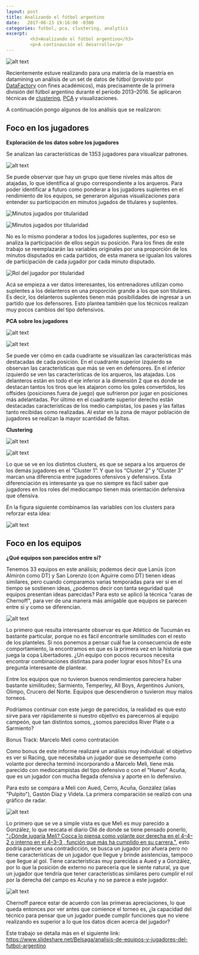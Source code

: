 ```yaml
---
layout: post
title: Analizando el fútbol argentino
date:   2017-06-23 19:16:00 -0300
categories: futbol, pca, clustering, analytics
excerpt:
         <h3>Analizando el fútbol argentino</h3>
         <p>A continaución el desarrollo</p>
---
```



![alt text](/images/tapa_informe.jpg)

Recientemente estuve realizando para una materia de la maestría en datamining un análisis de un set de datos de fútbol (provisto por [DataFactory](http://www.datafactory.la/) con fines académicos), más precisamente de la primera división del fútbol argentino durante el período 2013–2016. Se aplicaron técnicas de [clustering](https://es.wikipedia.org/wiki/An%C3%A1lisis_de_grupos), [PCA](https://es.wikipedia.org/wiki/An%C3%A1lisis_de_componentes_principales) y visualizaciones.

A continuación pongo algunos de los análisis que se realizaron:

## Foco en los jugadores

**Exploración de los datos sobre los jugadores**

Se analizan las características de 1353 jugadores para visualizar patrones.

![alt text](/images/grafico1.png)

Se puede observar que hay un grupo que tiene niveles más altos de atajadas, lo que identifica al grupo correspondiente a los arqueros.
Para poder identificar a futuro como ponderar a los jugadores suplentes en el rendimiento de los equipos, se generaron algunas visualizaciones para entender su participación en minutos jugados de titulares y suplentes.

![Minutos jugados por titularidad](/images/grafico2.png)

![Minutos jugados por titularidad](/images/grafico3.png)

No es lo mismo ponderar a todos los jugadores suplentes, por eso se analiza la participación de ellos según su posición.
Para los fines de este trabajo se reemplazarán las variables originales por una proporción de los minutos disputados en cada partidos, de esta manera se igualan los valores de participación de cada jugador por cada minuto disputado.

![Rol del jugador por titularidad](/images/grafico4.png)

Acá se empieza a ver datos interesantes, los entrenadores utilizan como suplentes a los delanteros en una proporción grande a los que son titulares.
Es decir, los delanteros suplentes tienen más posibilidades de ingresar a un partido que los defensores. Esto plantea también que los técnicos realizan
muy pocos cambios del tipo defensivos.

**PCA sobre los jugadores**

![alt text](/images/grafico5.png)

![alt text](/images/grafico6_pca2.png)

Se puede ver cómo en cada cuadrante se visualizan las características más destacadas de cada posición. En el cuadrante superior izquierdo se observan
las características que más se ven en defensores. En el inferior izquierdo se ven las características de los arqueros, las atajadas.
Los delanteros están en todo el eje inferior a la dimensión 2 que es donde se destacan tantos los tiros que les atajaron como los goles convertidos, los offsides (posiciones fuera de juego) que sufrieron por jugar en posiciones más adelantadas.
Por último en el cuadrante superior derecho están destacadas características de los medio campistas, los pases y las faltas tanto recibidas como realizadas.
Al estar en la zona de mayor población de jugadores se realizan la mayor scantidad de faltas.

**Clustering**

![alt text](/images/grafico9_pca_clust.png)

![alt text](/images/grafico8_hclust.png)

Lo que se ve en los distintos clusters, es que se separa a los arqueros de los demás jugadores en el “Cluster 1”. Y que los “Cluster 2” y “Cluster 3”
marcan una diferencia entre jugadores ofensivos y defensivos. Esta diferenciación es interesante ya que no siempre es fácil saber que jugadores en los roles del mediocampo tienen más orientación defensiva que ofensiva.

En la figura siguiente combinamos las variables con los clusters para reforzar
esta idea:


![alt text](/images/grafico12_biplot_clusters.png)

## Foco en los equipos

**¿Qué equipos son parecidos entre sí?**

Tenemos 33 equipos en este análisis; podemos decir que Lanús (con Almirón como DT) y San Lorenzo (con Aguirre como DT) tienen ideas similares, pero cuando comparamos varias temporadas para ver si en el tiempo se sostienen ideas, ¿podemos decir con tanta seguridad qué equipos presentan ideas parecidas?
Para esto se aplicó la técnica "caras de Chernoff", para ver de una manera más amigable que equipos se parecen entre sí y como se diferencian.

![alt text](/images/grafico21_chernoff.png)

Lo primero que resulta interesante observar es que Atlético de Tucumán es bastante particular, porque no es fácil encontrarle similitudes con el resto de los planteles. Si nos ponemos a pensar cuál fue la consecuencia de este comportamiento, la encontramos en que es la primera vez en la historia que juega la copa Libertadores. ¿Un equipo con pocos recursos necesita encontrar combinaciones distintas para poder lograr esos hitos? Es una pregunta interesante de plantear.

Entre los equipos que no tuvieron buenos rendimientos pareciera haber bastante similitudes; Sarmiento, Temperley, All Boys, Argentinos Juniors, Olimpo, Crucero del Norte. Equipos que descendieron o tuvieron muy malos torneos.

Podríamos continuar con este juego de parecidos, la realidad es que esto sirve para ver rápidamente si nuestro objetivo es parecernos al equipo campeón, que tan distintos somos, ¿somos parecidos River Plate o a Sarmiento?

Bonus Track: Marcelo Meli como contratación

Como bonus de este informe realizaré un análisis muy individual: el objetivo es ver si Racing, que necesitaba un jugador que se desempeñe como volante por derecha terminó incorporando a Marcelo Meli, tiene más parecido con mediocampistas del tipo defensivo o con el "Huevo" Acuña, que es un jugador con mucha llegada ofensiva y aporte en lo defensivo.

Para esto se compara a Meli con Aued, Cerro, Acuña, González (alias "Pulpito"), Gastón Díaz y Videla. La primera comparación se realizó con una gráfico de radar.

![alt text](/images/grafico22_radarchart_racing.png)

Lo primero que se ve a simple vista es que Meli es muy parecido a González, lo que rescata el diario Olé de donde se tiene pensado ponerlo, ["¿Dónde jugaría Meli? Cocca lo piensa como volante por derecha en el 4–4–2 o interno en el 4–3–3 , función que más ha cumplido en su carrera."](http://www.ole.com.ar/racing/juego-Cocca_0_1724227597.html), esto podría parecer una contradicción, se busca un jugador por afuera pero no tiene características de un jugador que llegue y brinde asistencias, tampoco que llegue al gol.
Tiene características muy parecidas a Aued y a González, por lo que la posición de externo no parecería que le siente natural, ya que un jugador que tendría que tener características similares pero cumplir el rol por la derecha del campo es Acuña y no se parece a este jugador.


![alt text](/images/grafico23_chernoff_meli.png)

Chernoff parece estar de acuerdo con las primeras apreciaciones, lo que queda entonces por ver antes que comience el torneo es, ¿la capacidad del técnico para pensar que un jugador puede cumplir funciones que no viene realizando es superior a lo que los datos dicen acerca del jugador?

Este trabajo se detalla más en el siguiente link: <https://www.slideshare.net/Belsaga/analisis-de-equipos-y-jugadores-del-futbol-argentino>


